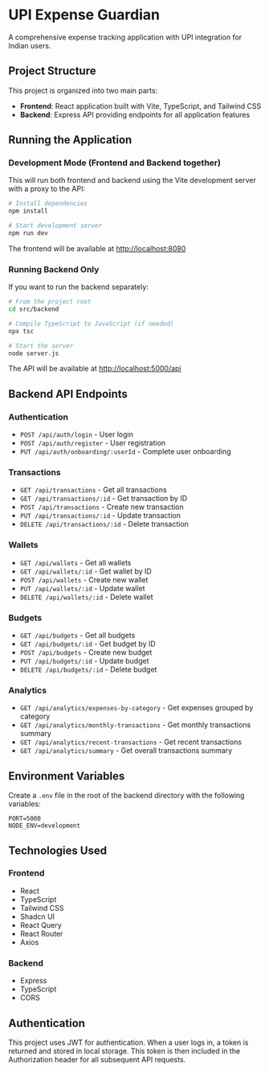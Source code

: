 
# UPI Expense Guardian

A comprehensive expense tracking application with UPI integration for Indian users.

## Project Structure

This project is organized into two main parts:

- **Frontend**: React application built with Vite, TypeScript, and Tailwind CSS
- **Backend**: Express API providing endpoints for all application features

## Running the Application

### Development Mode (Frontend and Backend together)

This will run both frontend and backend using the Vite development server with a proxy to the API:

```bash
# Install dependencies
npm install

# Start development server
npm run dev
```

The frontend will be available at [http://localhost:8080](http://localhost:8080)

### Running Backend Only

If you want to run the backend separately:

```bash
# From the project root
cd src/backend

# Compile TypeScript to JavaScript (if needed)
npx tsc

# Start the server
node server.js
```

The API will be available at [http://localhost:5000/api](http://localhost:5000/api)

## Backend API Endpoints

### Authentication
- `POST /api/auth/login` - User login
- `POST /api/auth/register` - User registration
- `PUT /api/auth/onboarding/:userId` - Complete user onboarding

### Transactions
- `GET /api/transactions` - Get all transactions
- `GET /api/transactions/:id` - Get transaction by ID
- `POST /api/transactions` - Create new transaction
- `PUT /api/transactions/:id` - Update transaction
- `DELETE /api/transactions/:id` - Delete transaction

### Wallets
- `GET /api/wallets` - Get all wallets
- `GET /api/wallets/:id` - Get wallet by ID
- `POST /api/wallets` - Create new wallet
- `PUT /api/wallets/:id` - Update wallet
- `DELETE /api/wallets/:id` - Delete wallet

### Budgets
- `GET /api/budgets` - Get all budgets
- `GET /api/budgets/:id` - Get budget by ID
- `POST /api/budgets` - Create new budget
- `PUT /api/budgets/:id` - Update budget
- `DELETE /api/budgets/:id` - Delete budget

### Analytics
- `GET /api/analytics/expenses-by-category` - Get expenses grouped by category
- `GET /api/analytics/monthly-transactions` - Get monthly transactions summary
- `GET /api/analytics/recent-transactions` - Get recent transactions
- `GET /api/analytics/summary` - Get overall transactions summary

## Environment Variables

Create a `.env` file in the root of the backend directory with the following variables:

```
PORT=5000
NODE_ENV=development
```

## Technologies Used

### Frontend
- React
- TypeScript
- Tailwind CSS
- Shadcn UI
- React Query
- React Router
- Axios

### Backend
- Express
- TypeScript
- CORS

## Authentication

This project uses JWT for authentication. When a user logs in, a token is returned and stored in local storage. This token is then included in the Authorization header for all subsequent API requests.
